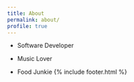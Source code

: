 ```yaml
---
title: About
permalink: about/
profile: true
---
```


* Software Developer

* Music Lover

* Food Junkie
{% include footer.html %}
